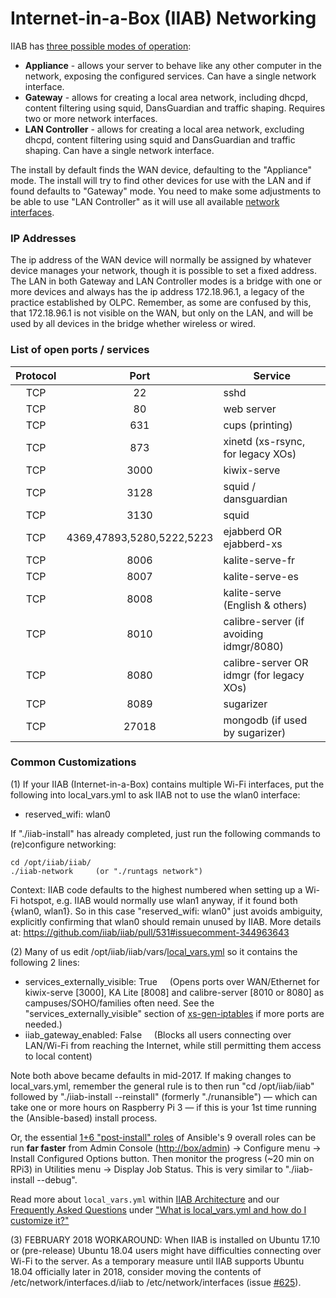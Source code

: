 # Internet-in-a-Box (IIAB) Networking

IIAB has [three possible modes of operation](https://github.com/iiab/iiab/wiki/IIAB-Installation#supported-network-modes):

* **Appliance** - allows your server to behave like any other computer in the network,
exposing the configured services. Can have a single network interface. 
* **Gateway** - allows for creating a local area network, including dhcpd, content
filtering using squid, DansGuardian and traffic shaping. Requires two or more
network interfaces.
* **LAN Controller** - allows for creating a local area network, excluding dhcpd,
content filtering using squid and DansGuardian and traffic shaping.
Can have a single network interface.

The install by default finds the WAN device, defaulting to the "Appliance" mode.
The install will try to find other devices for use with the LAN and if found
defaults to "Gateway" mode. You need to make some adjustments to be able to use
"LAN Controller" as it will use all available [network interfaces](https://github.com/iiab/iiab/wiki/IIAB-Platforms#network-adapters).

### IP Addresses

The ip address of the WAN device will normally be assigned by whatever device manages your network, though it is possible to set a fixed address.  The LAN in both Gateway and LAN Controller modes is a bridge with one or more devices and always has the ip address 172.18.96.1, a legacy of the practice established by OLPC. Remember, as some are confused by this, that 172.18.96.1 is not visible on the WAN, but only on the LAN, and will be used by all devices in the bridge whether wireless or wired.

### List of open ports / services

|Protocol  | Port                      |Service                                   |
|:--------:|:-------------------------:|------------------------------------------|
| TCP      | 22                        | sshd                                     |
| TCP      | 80                        | web server                               |
| TCP      | 631                       | cups (printing)                          |
| TCP      | 873                       | xinetd (xs-rsync, for legacy XOs)        |
| TCP      | 3000                      | kiwix-serve                              |
| TCP      | 3128                      | squid / dansguardian                     |
| TCP      | 3130                      | squid                                    |
| TCP      | 4369,47893,5280,5222,5223 | ejabberd OR ejabberd-xs                  |
| TCP      | 8006                      | kalite-serve-fr                          |
| TCP      | 8007                      | kalite-serve-es                          |
| TCP      | 8008                      | kalite-serve (English & others)          |
| TCP      | 8010                      | calibre-server (if avoiding idmgr/8080)  |
| TCP      | 8080                      | calibre-server OR idmgr (for legacy XOs) |
| TCP      | 8089                      | sugarizer                                |
| TCP      | 27018                     | mongodb (if used by sugarizer)           |

### Common Customizations

(1) If your IIAB (Internet-in-a-Box) contains multiple Wi-Fi interfaces, put the following into local_vars.yml to ask IIAB not to use the wlan0 interface:

* reserved_wifi: wlan0

If "./iiab-install" has already completed, just run the following commands to (re)configure networking:
```
cd /opt/iiab/iiab/
./iiab-network     (or "./runtags network")
```
Context: IIAB code defaults to the highest numbered when setting up a Wi-Fi hotspot, e.g. IIAB would normally use wlan1 anyway, if it found both {wlan0, wlan1}. So in this case "reserved_wifi: wlan0" just avoids ambiguity, explicitly confirming that wlan0 should remain unused by IIAB.  More details at: https://github.com/iiab/iiab/pull/531#issuecomment-344963643

(2) Many of us edit /opt/iiab/iiab/vars/[local_vars.yml](http://wiki.laptop.org/go/IIAB/local_vars.yml) so it contains the following 2 lines:

* services_externally_visible: True &nbsp; &nbsp; (Opens ports over WAN/Ethernet for kiwix-serve [3000], KA Lite [8008] and calibre-server [8010 or 8080] as campuses/SOHO/families often need. See the "services_externally_visible" section of [xs-gen-iptables](https://github.com/iiab/iiab/tree/master/roles/network/templates/gateway/xs-gen-iptables) if more ports are needed.)
* iiab_gateway_enabled: False &nbsp; &nbsp; (Blocks all users connecting over LAN/Wi-Fi from reaching the Internet, while still permitting them access to local content)

Note both above became defaults in mid-2017.  If making changes to local_vars.yml, remember the general rule is to then run "cd /opt/iiab/iiab" followed by "./iiab-install --reinstall" (formerly "./runansible") &mdash; which can take one or more hours on Raspberry Pi 3 &mdash; if this is your 1st time running the (Ansible-based) install process.

Or, the essential [1+6 "post-install" roles](https://github.com/iiab/iiab/blob/master/iiab-from-console.yml) of Ansible's 9 overall roles can be run **far faster** from Admin Console ([http://box/admin](http://box/admin)) -> Configure menu -> Install Configured Options button. Then monitor the progress (~20 min on RPi3) in Utilities menu -> Display Job Status.  This is very similar to "./iiab-install --debug".

Read more about `local_vars.yml` within [IIAB Architecture](https://github.com/iiab/iiab/wiki/IIAB-Architecture) and our [Frequently Asked Questions](http://FAQ.IIAB.IO) under ["What is local_vars.yml and how do I customize it?"](http://wiki.laptop.org/go/IIAB/FAQ#What_is_local_vars.yml_and_how_do_I_customize_it.3F)

(3) FEBRUARY 2018 WORKAROUND: When IIAB is installed on Ubuntu 17.10 or (pre-release) Ubuntu 18.04 users might have difficulties connecting over Wi-Fi to the server. As a temporary measure until IIAB supports Ubuntu 18.04 officially later in 2018, consider moving the contents of /etc/network/interfaces.d/iiab to /etc/network/interfaces (issue [#625](https://github.com/iiab/iiab/issues/625)).